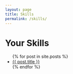 ```yaml
---
layout: page
title: Skills
permalink: /skills/
---
```


<h1>Your Skills</h1>

<ul>
{% for post in site.posts %}
    <li><a href="{{ post.url }}">{{ post.title }}</a></li>
{% endfor %}
</ul>
